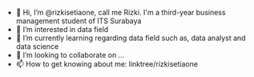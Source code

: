 - 👋 Hi, I’m @rizkisetiaone, call me Rizki. I'm a third-year business management student of ITS Surabaya
- 👀 I’m interested in data field
- 🌱 I’m currently learning regarding data field such as, data analyst and data science
- 💞️ I’m looking to collaborate on ...
- 📫 How to get knowing about me: linktree/rizkisetiaone

<!---
rizkisetiaone/rizkisetiaone is a ✨ special ✨ repository because its `README.md` (this file) appears on your GitHub profile.
You can click the Preview link to take a look at your changes.
--->
